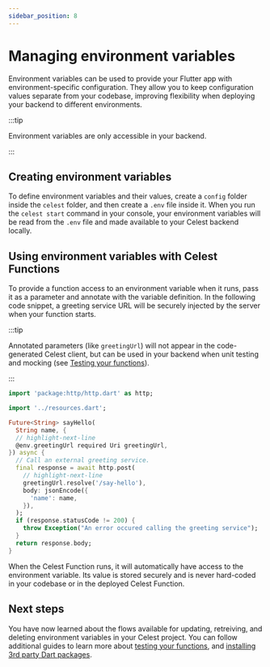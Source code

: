```yaml
---
sidebar_position: 8
---
```


# Managing environment variables

Environment variables can be used to provide your Flutter app with environment-specific configuration. They allow you to keep configuration values separate from your codebase, improving flexibility when deploying your backend to different environments.

:::tip

Environment variables are only accessible in your backend.

:::

## Creating environment variables

To define environment variables and their values, create a `config` folder inside the `celest` folder, and then create a `.env` file inside it. When you run the `celest start` command in your console, your environment variables will be read from the `.env` file and made available to your Celest backend locally.

## Using environment variables with Celest Functions

To provide a function access to an environment variable when it runs, pass it as a parameter and annotate with the variable definition. In the following code snippet, a greeting service URL will be securely injected by the server when your function starts.

:::tip 

Annotated parameters (like `greetingUrl`) will not appear in the code-generated Celest client, but can be used in your backend when unit testing and mocking (see [Testing your functions](/docs/functions/testing.md)).

:::

```dart
import 'package:http/http.dart' as http;

import '../resources.dart';

Future<String> sayHello(
  String name, {
  // highlight-next-line
  @env.greetingUrl required Uri greetingUrl,
}) async {
  // Call an external greeting service.
  final response = await http.post(
    // highlight-next-line
    greetingUrl.resolve('/say-hello'),
    body: jsonEncode({
      'name': name,
    }),
  );
  if (response.statusCode != 200) {
    throw Exception("An error occured calling the greeting service");
  }
  return response.body;
}
```

When the Celest Function runs, it will automatically have access to the environment variable. Its value is stored securely and is never hard-coded in your codebase or in the deployed Celest Function.

## Next steps

You have now learned about the flows available for updating, retreiving, and deleting environment variables in your Celest project. You can follow additional guides to learn more about [testing your functions](/docs/functions/testing.md), and [installing 3rd party Dart packages](/docs/functions/packages.md).

